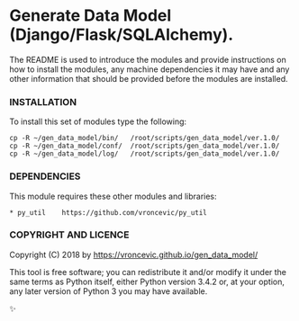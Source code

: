 # Generate Data Model (Django/Flask/SQLAlchemy).

The README is used to introduce the modules and provide instructions on
how to install the modules, any machine dependencies it may have and any
other information that should be provided before the modules are installed.

### INSTALLATION

To install this set of modules type the following:

```
cp -R ~/gen_data_model/bin/   /root/scripts/gen_data_model/ver.1.0/
cp -R ~/gen_data_model/conf/  /root/scripts/gen_data_model/ver.1.0/
cp -R ~/gen_data_model/log/   /root/scripts/gen_data_model/ver.1.0/
```

### DEPENDENCIES

This module requires these other modules and libraries:

    * py_util    https://github.com/vroncevic/py_util

### COPYRIGHT AND LICENCE

Copyright (C) 2018 by https://vroncevic.github.io/gen_data_model/

This tool is free software; you can redistribute it and/or modify
it under the same terms as Python itself, either Python version 3.4.2 or,
at your option, any later version of Python 3 you may have available.

:sparkles:
